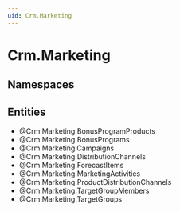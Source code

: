 ```yaml
---
uid: Crm.Marketing
---
```

# Crm.Marketing

## Namespaces

## Entities
- @Crm.Marketing.BonusProgramProducts  
- @Crm.Marketing.BonusPrograms  
- @Crm.Marketing.Campaigns  
- @Crm.Marketing.DistributionChannels  
- @Crm.Marketing.ForecastItems  
- @Crm.Marketing.MarketingActivities  
- @Crm.Marketing.ProductDistributionChannels  
- @Crm.Marketing.TargetGroupMembers  
- @Crm.Marketing.TargetGroups  

